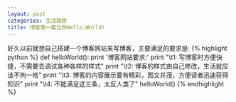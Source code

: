 ```yaml
---
layout: post
categories: 生活随想 
title: 博客第一篇当然Hello,World! 
---
```


好久以前就想自己搭建一个博客网站来写博客，主要满足的要求是:
{% highlight python %}
def helloWorld():
    print '博客网站要求:'
    print "\t1: 写博客时方便快捷，不需要去调试各种各样的样式"
    print "\t2: 博客的样式由自己修改，生活就应该不拘一格"
    print "\t3: 博客的内容展示要有精彩，图文并茂，方便读者迅速获得知识"
    print "\t4: 不能满足这三条，太反人类了"
helloWorld()
{% endhighlight %}

